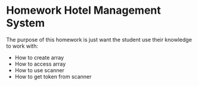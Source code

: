 # Homework Hotel Management System
The purpose of this homework is just want the student use their knowledge to work with:
  - How to create array
  - How to access array
  - How to use scanner
  - How to get token from scanner
